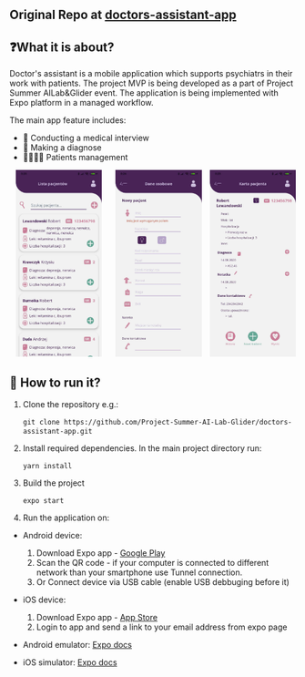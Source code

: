 ## Original Repo at [doctors-assistant-app](https://github.com/aI-lab-glider/doctors-assistant-app)

## ❓What it is about?

Doctor's assistant is a mobile application which supports psychiatrs in their work with patients. The project MVP is being developed as a part of Project Summer AILab&Glider event.
The application is being implemented with Expo platform in a managed workflow.

The main app feature includes:

- 📒 Conducting a medical interview
- 💊 Making a diagnose
- 👨‍⚕️👩‍⚕️ Patients management

<p align="middle">
  <img src="/images/patients_list.jpg" width="30%" hspace="10">
  <img src="/images/add_patient.jpg" width="30%" hspace="10">
  <img src="/images/patient_card.jpg" width="30%">
</p>

## 📱 How to run it?

1. Clone the repository e.g.:
   ```
   git clone https://github.com/Project-Summer-AI-Lab-Glider/doctors-assistant-app.git
   ```
2. Install required dependencies. In the main project directory run:
   ```
   yarn install
   ```
3. Build the project
   ```
   expo start
   ```
4. Run the application on:

- Android device:

  1. Download Expo app - [Google Play](https://play.google.com/store/apps/details?id=host.exp.exponent&hl=pl)
  2. Scan the QR code - if your computer is connected to different network than your smartphone use Tunnel connection.
  3. Or Connect device via USB cable (enable USB debbuging before it)

- iOS device:

  1. Download Expo app - [App Store](https://apps.apple.com/pl/app/expo-client/id982107779?l=pl)
  2. Login to app and send a link to your email address from expo page

- Android emulator:
  [Expo docs](https://docs.expo.io/workflow/android-studio-emulator/)

- iOS simulator:
  [Expo docs](https://docs.expo.io/workflow/ios-simulator/)
